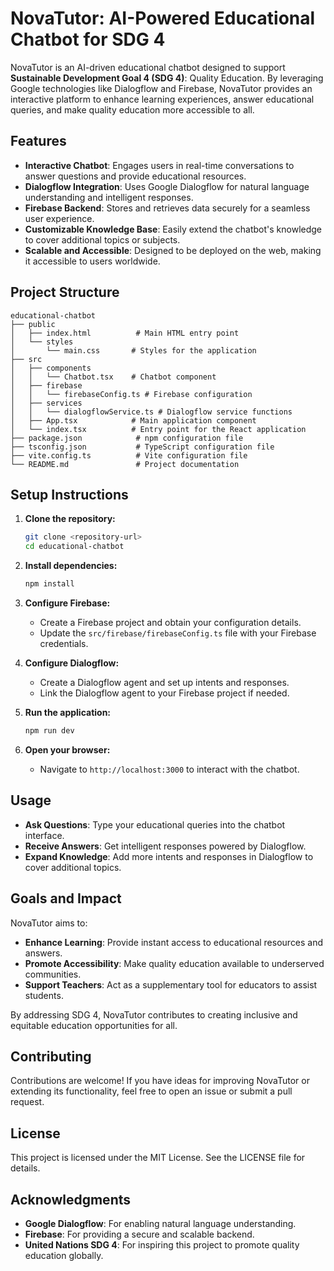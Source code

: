# NovaTutor: AI-Powered Educational Chatbot for SDG 4

NovaTutor is an AI-driven educational chatbot designed to support **Sustainable Development Goal 4 (SDG 4)**: Quality Education. By leveraging Google technologies like Dialogflow and Firebase, NovaTutor provides an interactive platform to enhance learning experiences, answer educational queries, and make quality education more accessible to all.

## Features

- **Interactive Chatbot**: Engages users in real-time conversations to answer questions and provide educational resources.
- **Dialogflow Integration**: Uses Google Dialogflow for natural language understanding and intelligent responses.
- **Firebase Backend**: Stores and retrieves data securely for a seamless user experience.
- **Customizable Knowledge Base**: Easily extend the chatbot's knowledge to cover additional topics or subjects.
- **Scalable and Accessible**: Designed to be deployed on the web, making it accessible to users worldwide.

## Project Structure

```
educational-chatbot
├── public
│   ├── index.html          # Main HTML entry point
│   └── styles
│       └── main.css       # Styles for the application
├── src
│   ├── components
│   │   └── Chatbot.tsx    # Chatbot component
│   ├── firebase
│   │   └── firebaseConfig.ts # Firebase configuration
│   ├── services
│   │   └── dialogflowService.ts # Dialogflow service functions
│   ├── App.tsx            # Main application component
│   └── index.tsx          # Entry point for the React application
├── package.json            # npm configuration file
├── tsconfig.json           # TypeScript configuration file
├── vite.config.ts          # Vite configuration file
└── README.md               # Project documentation
```

## Setup Instructions

1. **Clone the repository:**
   ```bash
   git clone <repository-url>
   cd educational-chatbot
   ```

2. **Install dependencies:**
   ```bash
   npm install
   ```

3. **Configure Firebase:**
   - Create a Firebase project and obtain your configuration details.
   - Update the `src/firebase/firebaseConfig.ts` file with your Firebase credentials.

4. **Configure Dialogflow:**
   - Create a Dialogflow agent and set up intents and responses.
   - Link the Dialogflow agent to your Firebase project if needed.

5. **Run the application:**
   ```bash
   npm run dev
   ```

6. **Open your browser:**
   - Navigate to `http://localhost:3000` to interact with the chatbot.

## Usage

- **Ask Questions**: Type your educational queries into the chatbot interface.
- **Receive Answers**: Get intelligent responses powered by Dialogflow.
- **Expand Knowledge**: Add more intents and responses in Dialogflow to cover additional topics.

## Goals and Impact

NovaTutor aims to:
- **Enhance Learning**: Provide instant access to educational resources and answers.
- **Promote Accessibility**: Make quality education available to underserved communities.
- **Support Teachers**: Act as a supplementary tool for educators to assist students.

By addressing SDG 4, NovaTutor contributes to creating inclusive and equitable education opportunities for all.

## Contributing

Contributions are welcome! If you have ideas for improving NovaTutor or extending its functionality, feel free to open an issue or submit a pull request.

## License

This project is licensed under the MIT License. See the LICENSE file for details.

## Acknowledgments

- **Google Dialogflow**: For enabling natural language understanding.
- **Firebase**: For providing a secure and scalable backend.
- **United Nations SDG 4**: For inspiring this project to promote quality education globally.
